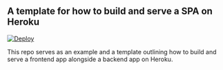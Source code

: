 ## A template for how to build and serve a SPA on Heroku

[![Deploy](https://www.herokucdn.com/deploy/button.svg)](https://heroku.com/deploy)

This repo serves as an example and a template outlining how
to build and serve a frontend app alongside a backend app
on Heroku.
